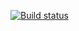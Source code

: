 [![Build status](https://ci.appveyor.com/api/projects/status/vm1upw4cfe4r8wwt?svg=true)](https://ci.appveyor.com/project/YudinaKsenia/patterns-1)
